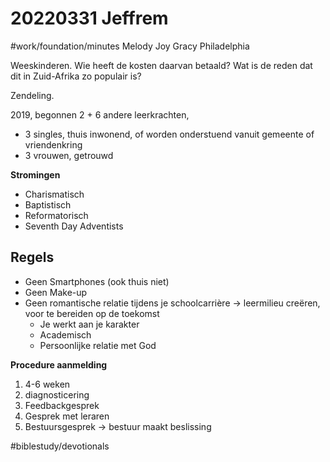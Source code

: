 # 20220331 Jeffrem 
#work/foundation/minutes
Melody Joy 
Gracy Philadelphia

Weeskinderen. Wie heeft de kosten daarvan betaald? 
Wat is de reden dat dit in Zuid-Afrika zo populair is? 

Zendeling. 

2019, begonnen
2 +
6 andere leerkrachten, 
* 3 singles, thuis inwonend, of worden onderstuend vanuit gemeente of vriendenkring
* 3 vrouwen, getrouwd

**Stromingen** 
* Charismatisch
* Baptistisch
* Reformatorisch
* Seventh Day Adventists

## Regels
* Geen Smartphones (ook thuis niet)  
* Geen Make-up
* Geen romantische relatie tijdens je schoolcarrière -> leermilieu creëren, voor te bereiden op de toekomst
	* Je werkt aan je karakter
	* Academisch
	* Persoonlijke relatie met God  

**Procedure aanmelding**
1. 4-6 weken 
2. diagnosticering
3. Feedbackgesprek
4. Gesprek met leraren 
5. Bestuursgesprek -> bestuur maakt beslissing



#biblestudy/devotionals
